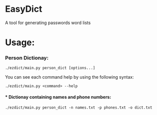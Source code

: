 # EasyDict

A tool for generating passwords word lists

# Usage:
### Person Dictionay:
  ```
  ./ezdict/main.py person_dict [options...]
  ```

You can see each command help by using the following syntax:
```
./ezdict/main.py <command> --help
```

#### * Dictionay containing names and phone numbers:
  ```
  ./ezdict/main.py person_dict -n names.txt -p phones.txt -o dict.txt
  ```
